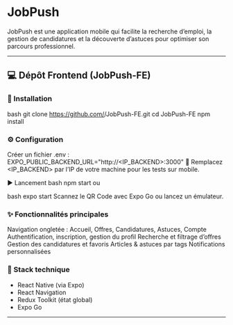 # JobPush

JobPush est une application mobile qui facilite la recherche d’emploi, la gestion de candidatures et la découverte d’astuces pour optimiser son parcours professionnel.

---

## 💻 Dépôt Frontend (JobPush-FE)

### 🔧 Installation
bash
git clone https://github.com/<votre-org>/JobPush-FE.git
cd JobPush-FE
npm install

### ⚙️ Configuration
Créer un fichier .env :
EXPO_PUBLIC_BACKEND_URL="http://<IP_BACKEND>:3000"
🔁 Remplacez <IP_BACKEND> par l’IP de votre machine pour les tests sur mobile.

▶️ Lancement
bash
npm start
ou

bash
expo start
Scannez le QR Code avec Expo Go ou lancez un émulateur.

### ✨ Fonctionnalités principales
Navigation ongletée : Accueil, Offres, Candidatures, Astuces, Compte
Authentification, inscription, gestion du profil
Recherche et filtrage d’offres
Gestion des candidatures et favoris
Articles & astuces par tags
Notifications personnalisées

### 🧰 Stack technique 
- React Native (via Expo)
- React Navigation
- Redux Toolkit (état global)
- Expo Go

---
